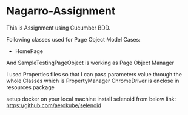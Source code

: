 # Nagarro-Assignment


This is Assignment using Cucumber BDD.

Following classes used for Page Object Model Cases:
- HomePage

And SampleTestingPageObject is working as Page Object Manager

I used Properties files so that I can pass parameters value through the whole Classes which is PropertyManager
ChromeDriver is enclose in resources package

setup docker on your local machine
install selenoid from below link:
https://github.com/aerokube/selenoid
